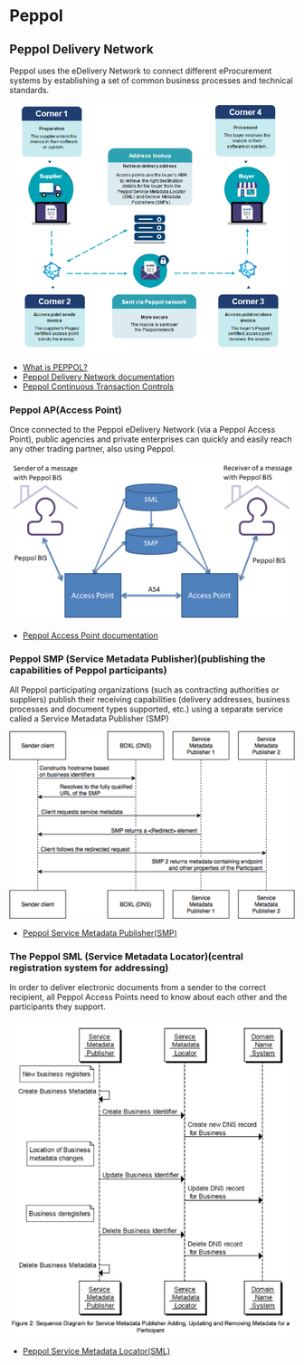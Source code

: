 # Peppol

## Peppol Delivery Network 

Peppol uses the eDelivery Network to connect different eProcurement systems by establishing a set of common business processes and technical standards.

<img src="https://github.com/pondersource/peppol-php/blob/main/docs/pics/peppol-delivery.png?raw=true"/>

* [What is PEPPOL?](https://www.youtube.com/watch?v=1qsFFRHOus4)
* [Peppol Delivery Network documentation](https://eufordigital.eu/steeringcommittee2/images/resources/Day_5_-_Afternoon_side_event_-_OpenPeppol.pdf)
* [Peppol Continuous Transaction Controls](https://peppol.eu/wp-content/uploads/2021/09/Peppol-CTC-Reference-Document-v1.0.pdf)

### Peppol AP(Access Point)

Once connected to the Peppol eDelivery Network (via a Peppol Access Point), public agencies and private enterprises can quickly and easily reach any other trading partner, also using Peppol.

<img src="https://github.com/pondersource/peppol-php/blob/main/docs/pics/access-point.png?raw=true"/>

* [Peppol Access Point documentation](https://peppol.eu/wp-content/uploads/2021/02/How-to-set-up-a-Post-Award-Peppol-Access-Point_v1.6.pdf)

### Peppol SMP (Service Metadata Publisher)(publishing the capabilities of Peppol participants)

All Peppol participating organizations (such as contracting authorities or suppliers) publish their receiving capabilities (delivery addresses, business processes and document types supported, etc.) using a separate service called a Service Metadata Publisher (SMP)

<img src="https://github.com/pondersource/peppol-php/blob/main/docs/pics/smp.png?raw=true"/>

* [Peppol Service Metadata Publisher(SMP)](https://docs.peppol.eu/edelivery/smp/ICT-Transport-SMP_Service_Specification-110.pdf)

### The Peppol SML (Service Metadata Locator)(central registration system for addressing)

In order to deliver electronic documents from a sender to the correct recipient, all Peppol Access Points need to know about each other and the participants they support.

<img src="https://github.com/pondersource/peppol-php/blob/main/docs/pics/sml.png?raw=true"/>

* [Peppol Service Metadata Locator(SML)](https://docs.peppol.eu/edelivery/sml/ICT-Transport-SML_Service_Specification-101.pdf)

